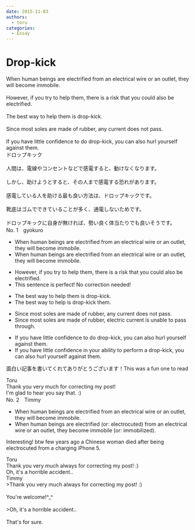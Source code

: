 ```yaml
---
date: 2015-11-03
authors:
  - toru
categories:
  - Essay
---
```


<h1 id="subject_show">Drop-kick</h1>
<div class="date" hidden>Nov 3, 2015 13:03</div>
<div id="post"><div id="body_show_ori">
When human beings are electrified from an electrical wire or an outlet, they will become immobile.<br/><br/>However, if you try to help them, there is a risk that you could also be electrified.<br/><br/>The best way to help them is drop-kick.<br/><br/>Since most soles are made of rubber, any current does not pass.<br/><br/>If you have little confidence to do drop-kick, you can also hurl yourself against them.
</div></div>

<!-- more -->

<div id="post_ja"><div id="body_show_mo">
ドロップキック<br/><br/>人間は、電線やコンセントなどで感電すると、動けなくなります。<br/><br/>しかし、助けようとすると、その人まで感電する恐れがあります。<br/><br/>感電している人を助ける最も良い方法は、ドロップキックです。<br/><br/>靴底はゴムでできていることが多く、通電しないためです。<br/><br/>ドロップキックに自身が無ければ、勢い良く体当たりでも良いそうです。
</div></div>
<div id="block"><div class="first_name"> No. 1　<span class="just_name">gyokuro</span></div><div id="block2">
<ul class="correction_field">
<li class="incorrect">When human beings are electrified from an electrical wire or an outlet, they will become immobile.</li>
<li class="corrected correct">
When human beings are electrified from an electrical wire or an outlet, they <span class="sline">will</span> become immobile.
</li>
</ul>
<ul class="correction_field">
<li class="incorrect">However, if you try to help them, there is a risk that you could also be electrified.</li>
<li class="corrected perfect">This sentence is perfect! No correction needed!</li>
</ul>
<ul class="correction_field">
<li class="incorrect">The best way to help them is drop-kick.</li>
<li class="corrected correct">
The best way to help is drop-kick <span class="f_red">them</span>.
</li>
</ul>
<ul class="correction_field">
<li class="incorrect">Since most soles are made of rubber, any current does not pass.</li>
<li class="corrected correct">
Since most soles are made of rubber, <span class="f_red">electric current is unable to pass through.</span>
</li>
</ul>
<ul class="correction_field">
<li class="incorrect">If you have little confidence to do drop-kick, you can also hurl yourself against them.</li>
<li class="corrected correct">
If you have little confidence in your ability to perform a drop-kick, you can also hurl yourself against them.
</li>
</ul>
<p class="comment_small">
 面白い記事を書いてくれてありがとうございます！This was a fun one to read
</p>

</div><div class="name"><span class="just_name">Toru</span><br>
Thank you very much for correcting my post!<br/>I'm glad to hear you say that. :)
</div>
</div>
<div id="block"><div class="first_name"> No. 2　<span class="just_name">Timmy</span></div><div id="block2">
<ul class="correction_field">
<li class="incorrect">When human beings are electrified from an electrical wire or an outlet, they will become immobile.</li>
<li class="corrected correct">
When human beings are electrified (or: <span class="f_blue">electrocuted</span>) from an electrical wire or an outlet, they become immobile (or: <span class="f_blue">immobilized</span>).
</li>
</ul>
<p class="comment_small">
 Interesting! btw few years ago a Chinese woman died after being electrocuted from a charging iPhone 5.
</p>

</div><div class="name"><span class="just_name">Toru</span><br>
Thank you very much always for correcting my post! :)<br/>Oh, it's a horrible accident..
</div>
<div class="name"><span class="just_name">Timmy</span><br>
&gt;Thank you very much always for correcting my post! :)<br/> <br/>You're welcome!^_^<br/><br/>&gt;Oh, it's a horrible accident..<br/><br/>That's for sure.
</div>
</div>
